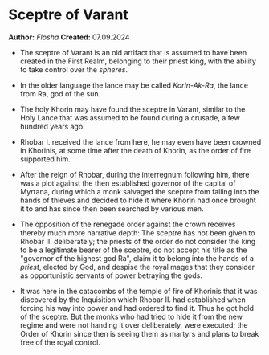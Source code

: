 # Sceptre of Varant


**Author:** *Flosha*
**Created:** 07.09.2024  

* The sceptre of Varant is an old artifact that is assumed to have been created in the First Realm, belonging to their priest king, with the ability to take control over the *spheres*.  

* In the older language the lance may be called *Korin-Ak-Ra*, the lance from Ra, god of the sun. 

* The holy Khorin may have found the sceptre in Varant, similar to the Holy Lance that was assumed to be found during a crusade, a few hundred years ago. 

* Rhobar I. received the lance from here, he may even have been crowned in Khorinis, at some time after the death of Khorin, as the order of fire supported him. 

* After the reign of Rhobar, during the interregnum following him, there was a plot against the then established governor of the capital of Myrtana, during which a monk salvaged the sceptre from falling into the hands of thieves and decided to hide it where Khorin had once brought it to and has since then been searched by various men. 

* The opposition of the renegade order against the crown receives thereby much more narrative depth: The sceptre has not been given to Rhobar II. deliberately; the priests of the order do not consider the king to be a legitimate bearer of the sceptre, do not accept his title as the "governor of the highest god Ra", claim it to belong into the hands of a *priest*, elected by God, and despise the royal mages that they consider as opportunistic servants of power betraying the gods.

* It was here in the catacombs of the temple of fire of Khorinis that it was discovered by the Inquisition which Rhobar II. had established when forcing his way into power and had ordered to find it. Thus he got hold of the sceptre. But the monks who had tried to hide it from the new regime and were not handing it over deliberately, were executed; the Order of Khorin since then is seeing them as martyrs and plans to break free of the royal control. 

